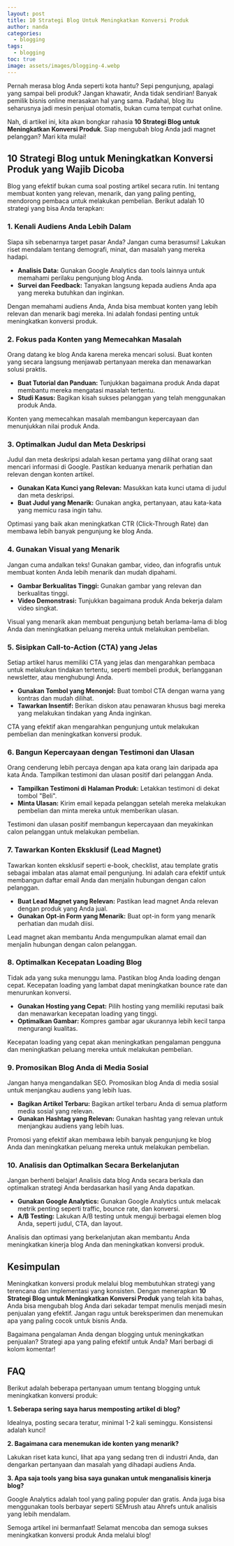 ```yaml
---
layout: post
title: 10 Strategi Blog Untuk Meningkatkan Konversi Produk
author: nanda
categories:
  - blogging
tags:
  - blogging
toc: true
image: assets/images/blogging-4.webp
---
```



Pernah merasa blog Anda seperti kota hantu? Sepi pengunjung, apalagi yang sampai beli produk? Jangan khawatir, Anda tidak sendirian! Banyak pemilik bisnis online merasakan hal yang sama. Padahal, blog itu seharusnya jadi mesin penjual otomatis, bukan cuma tempat curhat online.

Nah, di artikel ini, kita akan bongkar rahasia **10 Strategi Blog untuk Meningkatkan Konversi Produk**. Siap mengubah blog Anda jadi magnet pelanggan? Mari kita mulai!

## 10 Strategi Blog untuk Meningkatkan Konversi Produk yang Wajib Dicoba

Blog yang efektif bukan cuma soal posting artikel secara rutin. Ini tentang membuat konten yang relevan, menarik, dan yang paling penting, mendorong pembaca untuk melakukan pembelian. Berikut adalah 10 strategi yang bisa Anda terapkan:

### 1\. Kenali Audiens Anda Lebih Dalam

Siapa sih sebenarnya target pasar Anda? Jangan cuma berasumsi! Lakukan riset mendalam tentang demografi, minat, dan masalah yang mereka hadapi.

- **Analisis Data:** Gunakan Google Analytics dan tools lainnya untuk memahami perilaku pengunjung blog Anda.
- **Survei dan Feedback:** Tanyakan langsung kepada audiens Anda apa yang mereka butuhkan dan inginkan.

Dengan memahami audiens Anda, Anda bisa membuat konten yang lebih relevan dan menarik bagi mereka. Ini adalah fondasi penting untuk meningkatkan konversi produk.

### 2\. Fokus pada Konten yang Memecahkan Masalah

Orang datang ke blog Anda karena mereka mencari solusi. Buat konten yang secara langsung menjawab pertanyaan mereka dan menawarkan solusi praktis.

- **Buat Tutorial dan Panduan:** Tunjukkan bagaimana produk Anda dapat membantu mereka mengatasi masalah tertentu.
- **Studi Kasus:** Bagikan kisah sukses pelanggan yang telah menggunakan produk Anda.

Konten yang memecahkan masalah membangun kepercayaan dan menunjukkan nilai produk Anda.

### 3\. Optimalkan Judul dan Meta Deskripsi

Judul dan meta deskripsi adalah kesan pertama yang dilihat orang saat mencari informasi di Google. Pastikan keduanya menarik perhatian dan relevan dengan konten artikel.

- **Gunakan Kata Kunci yang Relevan:** Masukkan kata kunci utama di judul dan meta deskripsi.
- **Buat Judul yang Menarik:** Gunakan angka, pertanyaan, atau kata-kata yang memicu rasa ingin tahu.

Optimasi yang baik akan meningkatkan CTR (Click-Through Rate) dan membawa lebih banyak pengunjung ke blog Anda.

### 4\. Gunakan Visual yang Menarik

Jangan cuma andalkan teks! Gunakan gambar, video, dan infografis untuk membuat konten Anda lebih menarik dan mudah dipahami.

- **Gambar Berkualitas Tinggi:** Gunakan gambar yang relevan dan berkualitas tinggi.
- **Video Demonstrasi:** Tunjukkan bagaimana produk Anda bekerja dalam video singkat.

Visual yang menarik akan membuat pengunjung betah berlama-lama di blog Anda dan meningkatkan peluang mereka untuk melakukan pembelian.

### 5\. Sisipkan Call-to-Action (CTA) yang Jelas

Setiap artikel harus memiliki CTA yang jelas dan mengarahkan pembaca untuk melakukan tindakan tertentu, seperti membeli produk, berlangganan newsletter, atau menghubungi Anda.

- **Gunakan Tombol yang Menonjol:** Buat tombol CTA dengan warna yang kontras dan mudah dilihat.
- **Tawarkan Insentif:** Berikan diskon atau penawaran khusus bagi mereka yang melakukan tindakan yang Anda inginkan.

CTA yang efektif akan mengarahkan pengunjung untuk melakukan pembelian dan meningkatkan konversi produk.

### 6\. Bangun Kepercayaan dengan Testimoni dan Ulasan

Orang cenderung lebih percaya dengan apa kata orang lain daripada apa kata Anda. Tampilkan testimoni dan ulasan positif dari pelanggan Anda.

- **Tampilkan Testimoni di Halaman Produk:** Letakkan testimoni di dekat tombol "Beli".
- **Minta Ulasan:** Kirim email kepada pelanggan setelah mereka melakukan pembelian dan minta mereka untuk memberikan ulasan.

Testimoni dan ulasan positif membangun kepercayaan dan meyakinkan calon pelanggan untuk melakukan pembelian.

### 7\. Tawarkan Konten Eksklusif (Lead Magnet)

Tawarkan konten eksklusif seperti e-book, checklist, atau template gratis sebagai imbalan atas alamat email pengunjung. Ini adalah cara efektif untuk membangun daftar email Anda dan menjalin hubungan dengan calon pelanggan.

- **Buat Lead Magnet yang Relevan:** Pastikan lead magnet Anda relevan dengan produk yang Anda jual.
- **Gunakan Opt-in Form yang Menarik:** Buat opt-in form yang menarik perhatian dan mudah diisi.

Lead magnet akan membantu Anda mengumpulkan alamat email dan menjalin hubungan dengan calon pelanggan.

### 8\. Optimalkan Kecepatan Loading Blog

Tidak ada yang suka menunggu lama. Pastikan blog Anda loading dengan cepat. Kecepatan loading yang lambat dapat meningkatkan bounce rate dan menurunkan konversi.

- **Gunakan Hosting yang Cepat:** Pilih hosting yang memiliki reputasi baik dan menawarkan kecepatan loading yang tinggi.
- **Optimalkan Gambar:** Kompres gambar agar ukurannya lebih kecil tanpa mengurangi kualitas.

Kecepatan loading yang cepat akan meningkatkan pengalaman pengguna dan meningkatkan peluang mereka untuk melakukan pembelian.

### 9\. Promosikan Blog Anda di Media Sosial

Jangan hanya mengandalkan SEO. Promosikan blog Anda di media sosial untuk menjangkau audiens yang lebih luas.

- **Bagikan Artikel Terbaru:** Bagikan artikel terbaru Anda di semua platform media sosial yang relevan.
- **Gunakan Hashtag yang Relevan:** Gunakan hashtag yang relevan untuk menjangkau audiens yang lebih luas.

Promosi yang efektif akan membawa lebih banyak pengunjung ke blog Anda dan meningkatkan peluang mereka untuk melakukan pembelian.

### 10\. Analisis dan Optimalkan Secara Berkelanjutan

Jangan berhenti belajar! Analisis data blog Anda secara berkala dan optimalkan strategi Anda berdasarkan hasil yang Anda dapatkan.

- **Gunakan Google Analytics:** Gunakan Google Analytics untuk melacak metrik penting seperti traffic, bounce rate, dan konversi.
- **A/B Testing:** Lakukan A/B testing untuk menguji berbagai elemen blog Anda, seperti judul, CTA, dan layout.

Analisis dan optimasi yang berkelanjutan akan membantu Anda meningkatkan kinerja blog Anda dan meningkatkan konversi produk.

## Kesimpulan

Meningkatkan konversi produk melalui blog membutuhkan strategi yang terencana dan implementasi yang konsisten. Dengan menerapkan **10 Strategi Blog untuk Meningkatkan Konversi Produk** yang telah kita bahas, Anda bisa mengubah blog Anda dari sekadar tempat menulis menjadi mesin penjualan yang efektif. Jangan ragu untuk bereksperimen dan menemukan apa yang paling cocok untuk bisnis Anda.

Bagaimana pengalaman Anda dengan blogging untuk meningkatkan penjualan? Strategi apa yang paling efektif untuk Anda? Mari berbagi di kolom komentar!

## FAQ

Berikut adalah beberapa pertanyaan umum tentang blogging untuk meningkatkan konversi produk:

**1\. Seberapa sering saya harus memposting artikel di blog?**

Idealnya, posting secara teratur, minimal 1-2 kali seminggu. Konsistensi adalah kunci!

**2\. Bagaimana cara menemukan ide konten yang menarik?**

Lakukan riset kata kunci, lihat apa yang sedang tren di industri Anda, dan dengarkan pertanyaan dan masalah yang dihadapi audiens Anda.

**3\. Apa saja tools yang bisa saya gunakan untuk menganalisis kinerja blog?**

Google Analytics adalah tool yang paling populer dan gratis. Anda juga bisa menggunakan tools berbayar seperti SEMrush atau Ahrefs untuk analisis yang lebih mendalam.

Semoga artikel ini bermanfaat! Selamat mencoba dan semoga sukses meningkatkan konversi produk Anda melalui blog!
